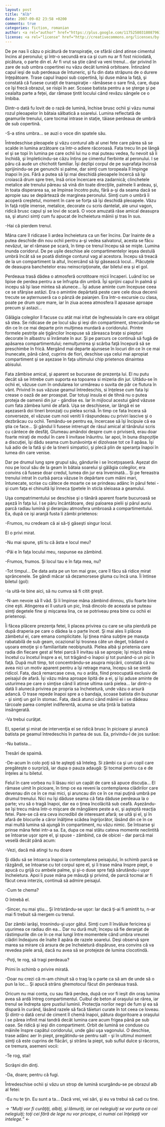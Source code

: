 ```yaml
---
layout: post
title: "Alb"
date: 2007-09-02 23:58 +0200
comments: true
categories: fiction, romanian
author: <a rel="author" href="https://plus.google.com/117525803180879614771/posts">Horea Christian</a>
license: <a rel="license" href="http://creativecommons.org/licenses/by-sa/4.0/">Creative Commons Attribution-ShareAlike 4.0 International License</a>.
---
```


De pe nas îi căzu o picătură de transpiraţie, ce sfârâi când atinse cimentul încins al peronului; şi într-o secundă era ca şi cum nu ar fi fost niciodată, picătura, o parte din el. 
Ar fi vrut sa ştie când va veni trenul... dar privind în zare de sub umbra copertinei nu văzu decât lumină orbitoare. 
Întinzând capul ieşi de sub perdeaua de întuneric, şi fu din data străpuns de o durere înţepătoare. 
Trase capul înapoi sub copertină, îşi duse mâna la faţă, şi constată că fusese curaţit de transpiraţie - rămăsese o sare fină, care, dupa ce îşi frecă obrazul, se risipi în aer. 
Scoase batista pentru a se şterge şi pe cealalta parte a feţei, dar rămase ţintit locului când revăzu sângele ce o îmbiba.

Dintr-o dată fu lovit de o rază de lumină, închise brusc ochii şi văzu numai rozul pleoapelor în bătaia sălbatică a soarelui. 
Lumina reflectată de geamurile trenului, care tocmai intrase in staţie, tăiase perdeaua de umbră de sub copertină.

<!-- more -->

-S-a stins umbra... se auzi o voce din spatele său. 

Întredeschise pleoapele şi văzu conturul alb al unei fete care părea să se scalde in lumina arzătoare ca într-o adiere răcoroasă.
Fata trecu lin pe lângă el şi se topi în lumina pe care ochii lui nu o mai puteau vedea, fu nevoit să îi închidă, şi împleticindu-se căzu întins pe cimentul fierbinte al peronului. 
I se păru că aude un chichotit familiar.
Îşi dezlipi corpul de pe suprafaţa încinsă sprijinindu-se pe genunchi si palme, dar simţi cum toropeala îl împinge înapoi în jos. 
Fără a putea să îşi mai deschidă pleoapele încercă să îşi croiască drum spre tren, însă orice încercare era zadarnică; clinchetele metalice ale trenului păreau să vină din toate direcţiile, palmele îi ardeau, şi, în toata disperarea sa, se împinse încotro putu, fără a-şi da seama dacă se apropie sau se depărtează de marginea peronului. 
Simţi cum o umbră îi acoperă creştetul, moment în care se forţa să îşi deschidă pleoapele. 
Văzu în faţă roţile imense, metalice, decorate cu scris dantelat, ale unui vagon, ridică brusc capul şi se lovi de scară. 
O voce amuzată râse amical deasupra sa, şi atunci simţi cum fu apucat de încheietura mâinii şi tras în sus.

-Hai că pierdem trenul.

Mâna care îl ridicase îi ardea încheietura ca un fier încins. 
Dar înainte de a putea deschide din nou ochii pentru a-şi vedea salvatorul, acesta se făcu nevăzut, iar el rămase pe scară, în timp ce trenul începu să se mişte. 
Lumina inunda coridorul. 
De pe uşile deschise ale compartimentelor ieşea destulă umbră încât să se poată distinge conturul vag al acestora.
Începu să treacă de la un compartiment la altul, încercând să îşi găsească locul... 
Plăcuţele de deasupra banchetelor erau neinscripţionate, dar biletul era şi el gol.

Perdeaua trasă dădea o atmosferă ocrotitoare micii încaperi. 
Luând loc se lipise de perdea pentru a se înfrupta din umbră. 
Îşi sprijini capul în palmă şi incepu să îşi lase mintea să alunece... 
Îşi aduse aminte cum începuse ceea ce se sfârşise astăzi. 
Era o amintire depărtată peste care cele doua decenii trecute se aşternuseră ca o pânză de paianjen. 
Era într-o excursie cu clasa, poate pe drum spre mare, iar în ziua aceea atmosfera îl apasase aproape precum şi astazi...

Gălăgia colegilor îl facuse cu atât mai iritat de înghesuiala în care era obligat să stea. 
Se ridicase de pe locul său şi ieşi din compartiment, strecurându-se din ce în ce mai departe prin mulţimea murdară a coridorului. 
Printre formele pestriţe ale ţigăncilor începuse să zăreasca braţe si piepturi decorate în albastru si înrămate în aur. 
Şi pe parcurs ce continuă să fugă de apăsarea compartimentului; nemulţumirea şi scârba faţă începură să se preschimbe în frică. 
Mergând mai departe ajunsese în locuri din ce în ce mai înunecate, până când, cuprins de fiori, deschise uşa celui mai apropiat compartiment şi se aşezase în faţa ultimului chip prietenos dinaintea abisului.

Fata zâmbise amical, şi aparent se bucurase de prezenţa lui. 
El nu putu decât să se întrebe cum suporta ea topoarea si mizeria din jur. 
Uitâdu-se în ochii ei, văzuse cum în ondularea lor urmăreau o suvita de păr ce flutura în vânt. 
Privind în sus văzuse geamul întredeschis, si înţelese cum fata îşi crease o oază de aer proaspat. 
Dar totuşi insula ei de tihnă nu o putea proteja de oamenii din jur - gândise es. 
Iar în mijlocul acestui gând văzuse cum fata zâmbea lumii de afară. 
Uşa se deschisese, iar lângă ei se aşezaseră doi tineri bronzaţi cu pielea scrisă. 
În timp ce fata încera să converseze, el văzuse cum noii veniti îi răspundeau cu priviri lascive şi o dezbrăcau cu ochii. 
Temându-se pentru ea, încercase să îşi încipuie că ea ştia ce face...
Şi gândul îi fusese intrerupt de râsul amical al tânărului scris cu cântece de desfăţ.
Glumeau amândoi despre cum o priviseră, erau doar foarte miraţi de modul în care îi invitase înăuntru. 
Iar apoi, în buna dispoziţie a discuţiei, îşi dădu seama cum bunăvoinţa ei dizolvase tot ce îl apăsa. 
Îşi luă adio de la fată şi de la tinerii simpatici, şi plecă plin de speranţa înapoi în lumea din care venise.

Dar pe drumul lung spre grupul său, gândurile i se înceţoşaseră. 
Aşezat din nou pe locul său de la geam în bătaia soarelui şi gălăgia colegilor, era convins că fusese doar credul, lumea din jur era înveninată... 
Şi pe fereastra trenului intrat în curbă parca văzuse în depărtare cum mâini mari, întunecate, scrise cu câtece de moarte ce se prindeau adânc în părul fetei - şi cum faţa ei chinuită îşi înneca ţipetele în sticla sleioasa a geamului.

Uşa compatrimentului se deschise şi o tânără aparent foarte bucuroasă se aşeză în faţa lui. 
I se păru încântătoare, deşi paloarea pielii şi părul auriu parcă radiau lumină şi deranjau atmosfera umbroasă a compartimentului. 
Ea, după ce işi aranjă fusta îi zâmbi prietenos:

-Frumos, nu credeam că ai să-ţi găseşti singur locul.

El o privi mirat.

-Nu mai spune, ştii tu că ăsta e locul meu?

-Păi e în faţa locului meu, raspunse ea zâmbind.

-Frumos, frumos. Şi locul tau e în faţa mea, nu?

-Tot timpul... 
De data asta pe un ton mai grav, care îl făcu să ridice mirat sprâncenele. 
Se gândi măcar să dezamorsese gluma cu încă una. 
Îi întinse biletul (gol):

-Ia uită-te bine aici, să nu cumva să fi citit greşit.

-N-am nevoie să îl văd. 
Şi îi împinse mâna zâmbind dinnou, ştiu foarte bine cine eşti. 
Atingerea ei îl ustură un pic, însă dincolo de aceasta se puteau simţi degetele fine şi mişcarea lina, ce se potriveau prea bine cu ochii ei prietenoşi.

Îi făcea plăcere prezenţa fetei, îi placea privirea cu care se uita pierdută pe după draperia pe care o dădea la o parte încet. 
Şi mai ales îi plăcea zâmbetul ei, care emana complicitate. 
Îşi ţinea mâna subţire pe masuţa rabatabilă de sub geam, ocazional îşi trosnea câte un deget, trădand o uşoara emoţie şi o familiaritate neobişnuită. 
Pielea albă şi prietenia care radia din fiecare gest al fetei parcă îl invitau să se apropie; 
îşi mişcă mâna încetul cu încetul înspre a ei, tot trăgând-o înapoi şi tot punând-o un pic în faţă. 
După mult timp, tot concentrându-se asupra mişcării, constată că nu avea nici un motiv aparent pentru a îşi retrage mana, începu să se simtă ridicol. 
Fata, dacă remarcase ceva, nu o arăta, fiind preocupată exclusiv de peisajul de afară. 
Îşi văzu mâna aproape lipită de a ei, şi îşi aduse aminte de usturimea pe care o simţise când îi atinse ultima oară pielea... 
Iar dintr-o dată îi alunecă privirea pe propria sa încheietură, unde văzu o arsură adancă. 
O trase repede înapoi spre a o bandaja, scoase batista din buzunar - şi simţi un gol în stomac. 
Fata, dacă atunci când mâinii ei i se dădeau târcoale parea complet indiferentă, acuma se uita ţintă la batista insângerată.

-Va trebui curăţat.

El, speriat şi mirat de intervenţia ei se ridică brusc în picioare şi aruncă batista pe geamul întredeschis în partea de sus.
Ea, privindu-l de jos surâse:

-Nu batista...

Tresări de spaimă.

-De-acum în colo poţi să te aştepţi să înteleg. 
Si zâmbi ca şi un copil care pregăteşte o surpriză, iar dupa o pauza adaugă: 
Şi tocmai pentru ca e de înţeles ai tu biletul.

Felul în care vorbea nu îi lăsau nici un capăt de care să apuce discuţia... 
El rămase uimit în picioare, în timp ce ea reveni la contemplarea clădirilor care devenau din ce în ce mai mici, şi aruncau din ce în ce mai puţină umbră pe drumul trenului. 
Nici nu îşi dăduse seama că fata dăduse perdeaua la o parte; 
vru să o tragă înapoi, dar ea o ţinea încolăcită sub ceafă. 
Aşezându-se îşi trecu mâna într-o mişcare de mângâiere peste a ei, şi aşteptă reacţia fetei. 
Pare-se că era ceva incredibil de interesant afară; se uită şi el, şi în afară de blocurile a căror înălţime scădea îngrijorător, lăsând din ce în ce mai multă lumina să ajungă în compartiment, nu văzu nimic. 
Se întoarse şi prinse mâna fetei intr-a sa. 
Ea, dupa ce mai stătu cateva momente neclintită se întoarse uşor spre el, şi spuse - zâmbind, ca de obicei - dar parcă mai veselă decât până acum:

-Vezi, dacă mă atingi tu nu doare

Şi dădu să se întoarca înapoi la contemplarea peisajului, în schimb parcă se răzgândi, se întoarse cu tot corpul spre el, şi îi trase mâna înspre piept, o apucă cu grijă cu ambele palme, şi şi-o duse spre faţă sărutându-i uşor încheietura. 
Apoi îi puse mâna pe măsuţă şi privind, de parcă tocmai ar fi făcut ceva interzis, continuă să admire peisajul.

-Cum te chema? 

O întrebă el.

-Sincer, nu mai ştiu... Şi întristându-se uşor: 
Iar dacă ţi-ai fi amintit tu, n-ar mai fi trebuit să mergem cu trenul. 

Dar zâmbi iarăşi, trosnindu-şi uşor gâtul.
Simţi cum îl învăluie fericirea şi uşurimea ce radiau din ea...
Dar nu dură mult; începu să fie deranjat de răstimpurile din ce în ce mai lungi între momentele când umbra vreunei clădiri îndeajuns de înalte îl apăra de razele soarelui. 
Deşi observă spre marea sa mirare că arsura de pe încheietură dispăruse, era convins că va revedea piele arsă, dacă nu avea să se protejeze de lumina clocotindă.

-Poţi, te rog, să tragi perdeaua?

Primi în schimb o privire mirată.

-Doar nu crezi că m-am chinuit să o trag la o parte ca să am de unde să o pun la loc... 
Şi apucă strâns ghemotocul făcut din perdeaua trasă.

Oricum nu mai conta, cu sau fără perdea, după ce vor fi ieşit din oraş lumina avea să ardă întreg compartimentul. 
Cuibul de beton al oraşului se rărea, iar trenul se îndrepta spre pustiul luminii. 
Protecţia norilor negri de fum şi ea să dispară în curând, lăsând razele să facă tăieturi curate în tot ceea ce loveau. 
Şi dintr-o dată cerul de ciment îl chemă înapoi, pătura dogoritoare a oraşului i se părea infinit mai tandră decât lumina care acum frigea până pe sub oase. 
Se ridică şi ieşi din compartiment. 
Orbit de lumină se conduse cu mâinile înspre capătul coridorului, unde găsi uşa vagonului. 
O deschise, trase adânc aer în piept, pregătindu-se pentru salt - şi în ultimul moment simţi că este cuprins de flăcări, şi strâns la piept, sub suflul dulce şi răcoros, ce tremura, asemeni vocii:

-Te rog, stai!

Scrâşni din dinţi.

-Da, doare; pentru că fugi.

Întredeschise ochii şi văzu un strop de lumină scurgându-se pe obrazul alb al fetei:

-Eu nu te ţin. Eu sunt a ta... Dacă vrei, vei sări, şi eu va trebui să cad cu tine.

-> *“Mulţi vor fi curăţiţi, albiţi, şi lămuriţi, iar cei nelegiuiţi se vor purta ca cei nelegiuiţi; toţi cei fără de lege nu vor pricepe, ci numai cei înţelepţi vor intelege.”* <-
